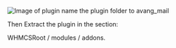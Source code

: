 ![Image of plugin](https://user-images.githubusercontent.com/42209626/79989622-52c09d00-84c5-11ea-8d27-65084a4d7947.png)
name the plugin folder to avang_mail

Then Extract the plugin in the section:

WHMCSRoot / modules / addons.
